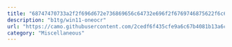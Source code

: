 ```yaml
---
title: "68747470733a2f2f696d672e736869656c64732e696f2f6769746875622f6c6963656e73652f623174672f77696e31312d6f6e656f6372"
description: "b1tg/win11-oneocr"
url: "https://camo.githubusercontent.com/2cedf6f435cfe9a6c67b4081b13a6c36565bdb0f3a4f38a9aec72ce63cc66bee/68747470733a2f2f696d672e736869656c64732e696f2f6769746875622f6c6963656e73652f623174672f77696e31312d6f6e656f6372"
category: "Miscellaneous"
---
```

